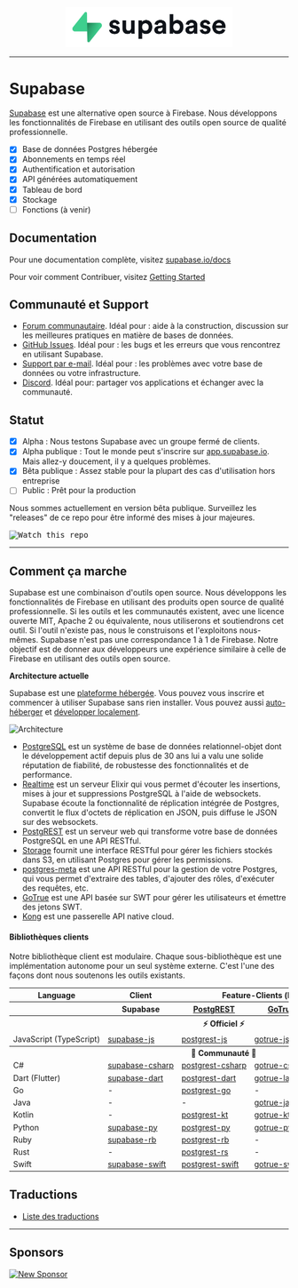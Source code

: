 <p align="center">
  <img width="300" src="https://raw.githubusercontent.com/supabase/supabase/master/web/static/supabase-light-rounded-corner-background.svg"/>
</p>

---

# Supabase

[Supabase](https://supabase.com) est une alternative open source à Firebase. Nous développons les fonctionnalités de Firebase en utilisant des outils open source de qualité professionnelle.

- [x] Base de données Postgres hébergée
- [x] Abonnements en temps réel
- [x] Authentification et autorisation
- [x] API générées automatiquement
- [x] Tableau de bord
- [x] Stockage
- [ ] Fonctions (à venir)

## Documentation

Pour une documentation complète, visitez [supabase.io/docs](https://supabase.com/docs)

Pour voir comment Contribuer, visitez [Getting Started](./DEVELOPERS.md)

## Communauté et Support

- [Forum communautaire](https://github.com/supabase/supabase/discussions). Idéal pour : aide à la construction, discussion sur les meilleures pratiques en matière de bases de données.
- [GitHub Issues](https://github.com/supabase/supabase/issues). Idéal pour : les bugs et les erreurs que vous rencontrez en utilisant Supabase.
- [Support par e-mail](https://supabase.com/docs/support#business-support). Idéal pour : les problèmes avec votre base de données ou votre infrastructure.
- [Discord](https://discord.supabase.com). Idéal pour: partager vos applications et échanger avec la communauté.

## Statut

- [x] Alpha : Nous testons Supabase avec un groupe fermé de clients.
- [x] Alpha publique : Tout le monde peut s'inscrire sur [app.supabase.io](<(https://app.supabase.io)>). Mais allez-y doucement, il y a quelques problèmes.
- [x] Bêta publique : Assez stable pour la plupart des cas d'utilisation hors entreprise
- [ ] Public : Prêt pour la production

Nous sommes actuellement en version bêta publique. Surveillez les "releases" de ce repo pour être informé des mises à jour majeures.

<kbd><img src="https://gitcdn.link/repo/supabase/supabase/master/web/static/watch-repo.gif" alt="Watch this repo"/></kbd>

---

## Comment ça marche

Supabase est une combinaison d'outils open source. Nous développons les fonctionnalités de Firebase en utilisant des produits open source de qualité professionnelle. Si les outils et les communautés existent, avec une licence ouverte MIT, Apache 2 ou équivalente, nous utiliserons et soutiendrons cet outil. Si l'outil n'existe pas, nous le construisons et l'exploitons nous-mêmes. Supabase n'est pas une correspondance 1 à 1 de Firebase. Notre objectif est de donner aux développeurs une expérience similaire à celle de Firebase en utilisant des outils open source.

**Architecture actuelle**

Supabase est une [plateforme hébergée](https://app.supabase.io). Vous pouvez vous inscrire et commencer à utiliser Supabase sans rien installer.
Vous pouvez aussi [auto-héberger](https://supabase.com/docs/guides/hosting/overview) et [développer localement](https://supabase.com/docs/guides/local-development).

![Architecture](https://supabase.com/docs/assets/images/supabase-architecture-9050a7317e9ec7efb7807f5194122e48.png)

- [PostgreSQL](https://www.postgresql.org/) est un système de base de données relationnel-objet dont le développement actif depuis plus de 30 ans lui a valu une solide réputation de fiabilité, de robustesse des fonctionnalités et de performance.
- [Realtime](https://github.com/supabase/realtime) est un serveur Elixir qui vous permet d'écouter les insertions, mises à jour et suppressions PostgreSQL à l'aide de websockets. Supabase écoute la fonctionnalité de réplication intégrée de Postgres, convertit le flux d'octets de réplication en JSON, puis diffuse le JSON sur des websockets.
- [PostgREST](http://postgrest.org/) est un serveur web qui transforme votre base de données PostgreSQL en une API RESTful.
- [Storage](https://github.com/supabase/storage-api) fournit une interface RESTful pour gérer les fichiers stockés dans S3, en utilisant Postgres pour gérer les permissions.
- [postgres-meta](https://github.com/supabase/postgres-meta) est une API RESTful pour la gestion de votre Postgres, qui vous permet d'extraire des tables, d'ajouter des rôles, d'exécuter des requêtes, etc.
- [GoTrue](https://github.com/netlify/gotrue) est une API basée sur SWT pour gérer les utilisateurs et émettre des jetons SWT.
- [Kong](https://github.com/Kong/kong) est une passerelle API native cloud.

#### Bibliothèques clients

Notre bibliothèque client est modulaire. Chaque sous-bibliothèque est une implémentation autonome pour un seul système externe. C'est l'une des façons dont nous soutenons les outils existants.

<table style="table-layout:fixed; white-space: nowrap;">
  <tr>
    <th>Language</th>
    <th>Client</th>
    <th colspan="4">Feature-Clients (bundled in Supabase client)</th>
  </tr>
  <tr>
    <th></th>
    <th>Supabase</th>
    <th><a href="https://github.com/postgrest/postgrest" target="_blank" rel="noopener noreferrer">PostgREST</a></th>
    <th><a href="https://github.com/supabase/gotrue" target="_blank" rel="noopener noreferrer">GoTrue</a></th>
    <th><a href="https://github.com/supabase/realtime" target="_blank" rel="noopener noreferrer">Realtime</a></th>
    <th><a href="https://github.com/supabase/storage-api" target="_blank" rel="noopener noreferrer">Storage</a></th>
  </tr>
  <!-- TEMPLATE FOR NEW ROW -->
  <!-- START ROW
  <tr>
    <td>lang</td>
    <td><a href="https://github.com/supabase-community/supabase-lang" target="_blank" rel="noopener noreferrer">supabase-lang</a></td>
    <td><a href="https://github.com/supabase-community/postgrest-lang" target="_blank" rel="noopener noreferrer">postgrest-lang</a></td>
    <td><a href="https://github.com/supabase-community/gotrue-lang" target="_blank" rel="noopener noreferrer">gotrue-lang</a></td>
    <td><a href="https://github.com/supabase-community/realtime-lang" target="_blank" rel="noopener noreferrer">realtime-lang</a></td>
    <td><a href="https://github.com/supabase-community/storage-lang" target="_blank" rel="noopener noreferrer">storage-lang</a></td>
  </tr>
  END ROW -->
  <th colspan="6">⚡️ Officiel ⚡️</th>
  <tr>
    <td>JavaScript (TypeScript)</td>
    <td><a href="https://github.com/supabase/supabase-js" target="_blank" rel="noopener noreferrer">supabase-js</a></td>
    <td><a href="https://github.com/supabase/postgrest-js" target="_blank" rel="noopener noreferrer">postgrest-js</a></td>
    <td><a href="https://github.com/supabase/gotrue-js" target="_blank" rel="noopener noreferrer">gotrue-js</a></td>
    <td><a href="https://github.com/supabase/realtime-js" target="_blank" rel="noopener noreferrer">realtime-js</a></td>
    <td><a href="https://github.com/supabase/storage-js" target="_blank" rel="noopener noreferrer">storage-js</a></td>
  </tr>
  <th colspan="6">💚 Communauté 💚</th>
  <tr>
    <td>C#</td>
    <td><a href="https://github.com/supabase-community/supabase-csharp" target="_blank" rel="noopener noreferrer">supabase-csharp</a></td>
    <td><a href="https://github.com/supabase-community/postgrest-csharp" target="_blank" rel="noopener noreferrer">postgrest-csharp</a></td>
    <td><a href="https://github.com/supabase-community/gotrue-csharp" target="_blank" rel="noopener noreferrer">gotrue-csharp</a></td>
    <td><a href="https://github.com/supabase-community/realtime-csharp" target="_blank" rel="noopener noreferrer">realtime-csharp</a></td>
    <td>-</td>
  </tr>
  <tr>
    <td>Dart (Flutter)</td>
    <td><a href="https://github.com/supabase/supabase-dart" target="_blank" rel="noopener noreferrer">supabase-dart</a></td>
    <td><a href="https://github.com/supabase/postgrest-dart" target="_blank" rel="noopener noreferrer">postgrest-dart</a></td>
    <td><a href="https://github.com/supabase/gotrue-dart" target="_blank" rel="noopener noreferrer">gotrue-lang</a></td>
    <td><a href="https://github.com/supabase/realtime-dart" target="_blank" rel="noopener noreferrer">realtime-dart</a></td>
    <td><a href="https://github.com/supabase/storage-dart" target="_blank" rel="noopener noreferrer">storage-dart</a></td>
  </tr>
  <tr>
    <td>Go</td>
    <td>-</td>
    <td><a href="https://github.com/supabase-community/postgrest-go" target="_blank" rel="noopener noreferrer">postgrest-go</a></td>
    <td>-</td>
    <td>-</td>
    <td>-</td>
  </tr>
  <tr>
    <td>Java</td>
    <td>-</td>
    <td>-</td>
    <td><a href="https://github.com/supabase-community/gotrue-java" target="_blank" rel="noopener noreferrer">gotrue-java</a></td>
    <td>-</td>
    <td>-</td>
  </tr>
  <tr>
    <td>Kotlin</td>
    <td>-</td>
    <td><a href="https://github.com/supabase-community/postgrest-kt" target="_blank" rel="noopener noreferrer">postgrest-kt</a></td>
    <td><a href="https://github.com/supabase-community/gotrue-kt" target="_blank" rel="noopener noreferrer">gotrue-kt</a></td>
    <td>-</td>
    <td>-</td>
  </tr>
  <tr>
    <td>Python</td>
    <td><a href="https://github.com/supabase-community/supabase-py" target="_blank" rel="noopener noreferrer">supabase-py</a></td>
    <td><a href="https://github.com/supabase-community/postgrest-py" target="_blank" rel="noopener noreferrer">postgrest-py</a></td>
    <td><a href="https://github.com/supabase-community/gotrue-py" target="_blank" rel="noopener noreferrer">gotrue-py</a></td>
    <td><a href="https://github.com/supabase-community/realtime-py" target="_blank" rel="noopener noreferrer">realtime-py</a></td>
    <td>-</td>
  </tr>
  <tr>
    <td>Ruby</td>
    <td><a href="https://github.com/supabase-community/supabase-rb" target="_blank" rel="noopener noreferrer">supabase-rb</a></td>
    <td><a href="https://github.com/supabase-community/postgrest-rb" target="_blank" rel="noopener noreferrer">postgrest-rb</a></td>
    <td>-</td>
    <td>-</td>
    <td>-</td>
  </tr>
  <tr>
    <td>Rust</td>
    <td>-</td>
    <td><a href="https://github.com/supabase-community/postgrest-rs" target="_blank" rel="noopener noreferrer">postgrest-rs</a></td>
    <td>-</td>
    <td>-</td>
    <td>-</td>
  </tr>
  <tr>
    <td>Swift</td>
    <td><a href="https://github.com/supabase-community/supabase-swift" target="_blank" rel="noopener noreferrer">supabase-swift</a></td>
    <td><a href="https://github.com/supabase-community/postgrest-swift" target="_blank" rel="noopener noreferrer">postgrest-swift</a></td>
    <td><a href="https://github.com/supabase-community/gotrue-swift" target="_blank" rel="noopener noreferrer">gotrue-swift</a></td>
    <td><a href="https://github.com/supabase-community/realtime-swift" target="_blank" rel="noopener noreferrer">realtime-swift</a></td>
    <td><a href="https://github.com/supabase-community/storage-swift" target="_blank" rel="noopener noreferrer">storage-swift</a></td>
  </tr>
</table>

<!--- Remove this list if you're traslating to another language, it's hard to keep updated across multiple files-->
<!--- Keep only the link to the list of translation files-->

## Traductions

- [Liste des traductions](/i18n/languages.md) <!--- Keep only the this-->

---

## Sponsors

[![New Sponsor](https://user-images.githubusercontent.com/10214025/90518111-e74bbb00-e198-11ea-8f88-c9e3c1aa4b5b.png)](https://github.com/sponsors/supabase)

